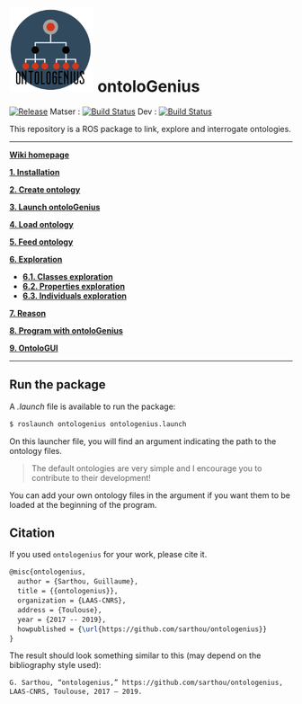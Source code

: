 # <img src="docs/img/logo/ontologenius.png" width="150"> ontolo**G**enius
[![Release][Release-Image]][Release-Url]  Matser : [![Build Status](https://gitlab.com/sarthou/ontologenius/badges/master/pipeline.svg)](https://gitlab.com/sarthou/ontologenius/commits/master) Dev : [![Build Status](https://gitlab.com/sarthou/ontologenius/badges/dev/pipeline.svg)](https://gitlab.com/sarthou/ontologenius/commits/dev)


This repository is a ROS package to link, explore and interrogate ontologies.

***

[**Wiki homepage**](https://github.com/sarthou/ontologenius/wiki#-ontologenius)

[**1. Installation**](https://github.com/sarthou/ontologenius/wiki/Installation#installation)

[**2. Create ontology**](https://github.com/sarthou/ontologenius/wiki/Create-ontology)

[**3. Launch ontoloGenius**](https://github.com/sarthou/ontologenius/wiki/Launch-ontoloGenius)

[**4. Load ontology**](https://github.com/sarthou/ontologenius/wiki/Load-ontology)

[**5. Feed ontology**](https://github.com/sarthou/ontologenius/wiki/Feed-ontology)

[**6. Exploration**](https://github.com/sarthou/ontologenius/wiki/Exploration)
 - [**6.1. Classes exploration**](https://github.com/sarthou/ontologenius/wiki/Classes-exploration)
 - [**6.2. Properties exploration**](https://github.com/sarthou/ontologenius/wiki/Properties-exploration)
 - [**6.3. Individuals exploration**](https://github.com/sarthou/ontologenius/wiki/Individuals-exploration)

[**7. Reason**](https://github.com/sarthou/ontologenius/wiki/Reason)

[**8. Program with ontoloGenius**](https://github.com/sarthou/ontologenius/wiki/Program-with-ontoloGenius)

[**9. OntoloGUI**](https://github.com/sarthou/ontologenius/wiki/ontoloGUI)

***

## Run the package

A *.launch* file is available to run the package:
```sh
$ roslaunch ontologenius ontologenius.launch
```

On this launcher file, you will find an argument indicating the path to the ontology files.
> The default ontologies are very simple and I encourage you to contribute to their development!

You can add your own ontology files in the argument if you want them to be loaded at the beginning of the program.


## Citation

If you used `ontologenius` for your work, please cite it.

```tex
@misc{ontologenius,
  author = {Sarthou, Guillaume},
  title = {{ontologenius}},
  organization = {LAAS-CNRS},
  address = {Toulouse},
  year = {2017 -- 2019},
  howpublished = {\url{https://github.com/sarthou/ontologenius}}
}
```

The result should look something similar to this (may depend on the bibliography style used):

```
G. Sarthou, “ontologenius,” https://github.com/sarthou/ontologenius,
LAAS-CNRS, Toulouse, 2017 – 2019.
```

[Release-Url]: https://sarthou.github.io/ontologenius/
[Release-image]: http://img.shields.io/badge/release-v0.2.3-1eb0fc.svg
